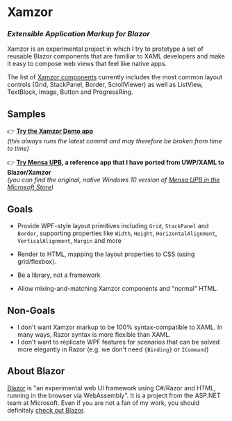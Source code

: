# Xamzor
### _E**x**tensible **A**pplication **M**arkup for Bla**zor**_

Xamzor is an experimental project in which I try to prototype a set of reusable Blazor components that are familiar to XAML developers and make it easy to compose web views that feel like native apps.

The list of [Xamzor components](https://github.com/SvenEV/Xamzor/tree/master/Xamzor/UI/Components) currently includes the most common layout controls (Grid, StackPanel, Border, ScrollViewer) as well as ListView, TextBlock, Image, Button and ProgressRing.

## Samples

👉 **[Try the Xamzor Demo app](http://xamzor.azurewebsites.net/)**  
*(this always runs the latest commit and may therefore be broken from time to time)*

👉 **[Try Mensa UPB](https://mensa-upb-preview.azurewebsites.net/), a reference app that I have ported from UWP/XAML to Blazor/Xamzor**  
*(you can find the original, native Windows 10 version of [Mensa UPB in the Microsoft Store](https://www.microsoft.com/store/productId/9WZDNCRDKRSX))*

## Goals
* Provide WPF-style layout primitives including `Grid`, `StackPanel` and `Border`, supporting properties like  `Width`, `Height`, `HorizontalAlignment`, `VerticalAlignment`, `Margin` and more

* Render to HTML, mapping the layout properties to CSS (using grid/flexbox).

* Be a library, not a framework

* Allow mixing-and-matching Xamzor components and "normal" HTML.

## Non-Goals
* I don't want Xamzor markup to be 100% syntax-compatible to XAML. In many ways, Razor syntax is more flexible than XAML.
* I don't want to replicate WPF features for scenarios that can be solved more elegantly in Razor (e.g. we don't need `{Binding}` or `ICommand`)

## About Blazor
[Blazor](https://github.com/aspnet/Blazor) is "an experimental web UI framework using C#/Razor and HTML, running in the browser via WebAssembly". It is a project from the ASP.NET team at Microsoft. Even if you are not a fan of my work, you should definitely [check out Blazor](https://github.com/aspnet/Blazor).
